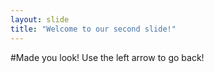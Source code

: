 ```yaml
---
layout: slide
title: "Welcome to our second slide!"
---
```

#Made you look!
Use the left arrow to go back!
